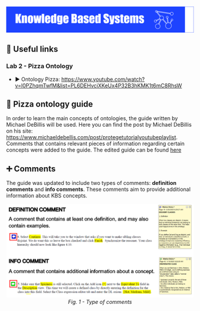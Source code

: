 <p align="left">
  <img 
    src="https://github.com/mariusstoica21/KBS_Lab/blob/main/images/cover.png"  
  >
</p>

## 🔗 Useful links

### Lab 2 - Pizza Ontology

- ▶️ Ontology Pizza: https://www.youtube.com/watch?v=l0PZhqmTwfM&list=PL6DEHvciXKeUx4P32B3hKMK1t6mC8RhsW

## 📕 Pizza ontology guide

In order to learn the main concepts of ontologies, the guide written by Michael DeBillis will be used.
Here you can find the post by Michael DeBillis on his site: https://www.michaeldebellis.com/post/protegetutorialyoutubeplaylist.
Comments that contains relevant pieces of information regarding certain concepts were added to the guide. The edited guide can be found [here](https://github.com/mariusstoica21/KBS_Lab/blob/main/files/Protege5_New_OWL_Pizza_Tutorial_V3.2.pdf)

## ➕ Comments

The guide was updated to include two types of comments: **definition comments** and **info comments**. These comments aim to provide additional information about KBS concepts.

<div align="center">
  <img 
    src="https://github.com/mariusstoica21/KBS_Lab/blob/main/images/comments.PNG"
    width="900"
    height="auto"
    alt="Fig. 1 - Type of comments"
  >
  <br>
  <em>Fig. 1 - Type of comments</em>
</div>


